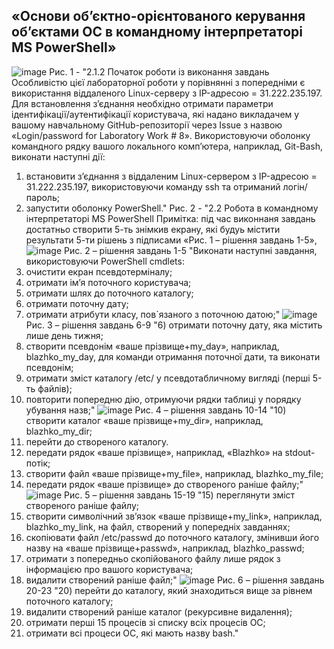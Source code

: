 ## «Основи об’єктно-орієнтованого керування об’єктами ОС в командному інтерпретаторі MS PowerShell»
![image](https://github.com/user-attachments/assets/ecac4b1b-ba52-406e-b5e5-f7bd332c1c8a)
Рис. 1 - "2.1.2 Початок роботи із виконання завдань
Особливістю цієї лабораторної роботи у порівнянні з попередніми є використання
віддаленого Linux-серверу з IP-адресою = 31.222.235.197. Для встановлення з’єднання
необхідно отримати параметри ідентифікації/аутентифікації користувача, які надано
викладачем у вашому навчальному GitHub-репозиторії через Issue з назвою
«Login/password for Laboratory Work # 8».
Використовуючи оболонку командного рядку вашого локального комп’ютера,
наприклад, Git-Bash, виконати наступні дії:
1) встановити з’єднання з віддаленим Linux-сервером з IP-адресою = 31.222.235.197,
використовуючи команду ssh та отриманий логін/пароль;
2) запустити оболонку PowerShell."
Рис. 2 - "2.2 Робота в командному інтерпретаторі MS PowerShell
Примітка: під час виконнаня завдань достатньо створити 5-ть знімкив екрану,
які будуь містити результати 5-ти рішень з підписами «Рис. 1 – рішення завдань 1-5»,
![image](https://github.com/user-attachments/assets/bcfa1b5b-453d-4cca-bc98-d570fe1c6957)
Рис. 2 – рішення завдань 1-5 "Виконати наступні завдання, використовуючи PowerShell cmdlets:
1) очистити екран псевдотерміналу;
2) отримати ім’я поточного користувача;
3) отримати шлях до поточного каталогу;
4) отримати поточну дату;
5) отримати атрибути класу, пов`язаного з поточною датою;"
![image](https://github.com/user-attachments/assets/b6125f78-5792-4aa3-9add-19a3db0d3a81)
Рис. 3 – рішення завдань 6-9 "6) отримати поточну дату, яка містить лише день тижня;
7) створити псевдонім «ваше прізвище+my_day», наприклад, blazhko_my_day, для
команди отримання поточної дати, та виконати псевдонім;
8) отримати зміст каталогу /etc/ у псевдотабличному вигляді (перші 5-ть файлів);
9) повторити попередню дію, отримуючи рядки таблиці у порядку убування назв;"
![image](https://github.com/user-attachments/assets/e19190ad-ccdd-4b74-8350-6ef7f6623914)
Рис. 4 – рішення завдань 10-14 "10) створити каталог «ваше прізвище+my_dir», наприклад, blazhko_my_dir;
11) перейти до створеного каталогу.
12) передати рядок «ваше прізвище», наприклад, «Blazhko» на stdout-потік;
13) створити файл «ваше прізвище+my_file», наприклад, blazhko_my_file;
14) передати рядок «ваше прізвище» до створеного раніше файлу;"
![image](https://github.com/user-attachments/assets/a5d7e3a4-85b0-46d2-a6fc-7d930823a81f)
Рис. 5 – рішення завдань 15-19 "15) переглянути зміст створеного раніше файлу;
16) створити символічний зв’язок «ваше прізвище+my_link», наприклад,
blazhko_my_link, на файл, створений у попередніх завданнях;
17) скопіювати файл /etc/passwd до поточного каталогу, змінивши його назву на
«ваше прізвище+passwd», наприклад, blazhko_passwd;
18) отримати з попередньо скопійованого файлу лише рядок з інформацією про
вашого користувача;
19) видалити створений раніше файл;"
![image](https://github.com/user-attachments/assets/ee1bb06e-bf66-435b-b98b-4a57f0f0fd93)
Рис. 6 – рішення завдань 20-23 "20) перейти до каталогу, який знаходиться вище за рівнем поточного каталогу;
21) видалити створений раніше каталог (рекурсивне видалення);
22) отримати перші 15 процесів зі списку всіх процесів ОС;
23) отримати всі процеси ОС, які мають назву bash."
